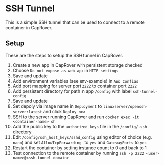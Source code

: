# SSH Tunnel

This is a simple SSH tunnel that can be used to connect to a remote container in CapRover.

## Setup

These are the steps to setup the SSH tunnel in CapRover.

1. Create a new app in CapRover with persistent storage checked
2. Choose `Do not expose as web-app` in `HTTP settings`
3. Save and update
4. Add environment variables (see env-example) in `App Configs`
5. Add port mapping for server port `2222` to container port `2222`
6. Add persistent directory for path in app `/config` with label `ssh-tunnel-config`
7. Save and update
8. Set depoly via image name in `Deployment` to `linuxserver/openssh-server:latest` and click `Deploy now`
9. SSH to the server running CapRover and run `docker exec -it <container-name> sh`
10. Add the public key to the `authorized_keys` file in the `/config/.ssh` directory
11. Edit `/config/ssh_host_keys/sshd_config` using editor of choice (e.g. `nano`) and set `AllowTcpForwarding ` to `yes` and `GatewayPorts` to `yes`
12. Restart the container by setting instance count to 0 and back to 1
13. Test connection to the remote container by running `ssh -p 2222 <user-name>@<ssh-tunnel-domain>`

